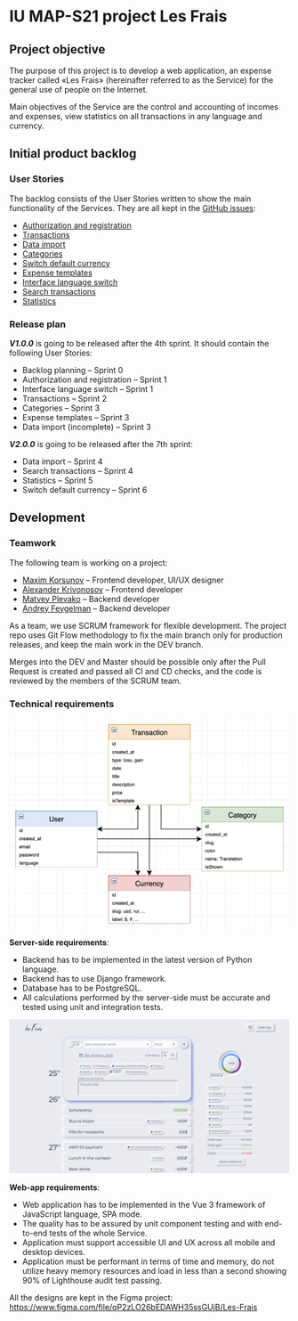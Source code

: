 # IU MAP-S21 project Les Frais

## Project objective

The purpose of this project is to develop a web application, an 
expense tracker called «Les Frais» (hereinafter referred to as the
Service) for the general use of people on the Internet.

Main objectives of the Service are the control and accounting
of incomes and expenses, view statistics on all transactions in any
language and currency.

## Initial product backlog

### User Stories

The backlog consists of the User Stories written to show
the main functionality of the Services. They are all kept
in the [GitHub issues](https://github.com/IU-MAP/project-les-frais/issues?q=is%3Aissue+is%3Aopen+label%3A%22User+Story%22):

* [Authorization and registration](https://github.com/IU-MAP/project-les-frais/issues/8)
* [Transactions](https://github.com/IU-MAP/project-les-frais/issues/17)
* [Data import](https://github.com/IU-MAP/project-les-frais/issues/12)
* [Categories](https://github.com/IU-MAP/project-les-frais/issues/18)
* [Switch default currency](https://github.com/IU-MAP/project-les-frais/issues/25)
* [Expense templates](https://github.com/IU-MAP/project-les-frais/issues/29)
* [Interface language switch](https://github.com/IU-MAP/project-les-frais/issues/22)
* [Search transactions](https://github.com/IU-MAP/project-les-frais/issues/34)
* [Statistics](https://github.com/IU-MAP/project-les-frais/issues/39)

### Release plan

***V1.0.0*** is going to be released after the 4th sprint. 
It should contain the following User Stories:
* Backlog planning – Sprint 0
* Authorization and registration – Sprint 1
* Interface language switch – Sprint 1
* Transactions – Sprint 2
* Categories – Sprint 3
* Expense templates – Sprint 3
* Data import (incomplete) – Sprint 3

***V2.0.0*** is going to be released after the 7th sprint:
* Data import – Sprint 4
* Search transactions – Sprint 4
* Statistics – Sprint 5
* Switch default currency – Sprint 6

## Development

### Teamwork

The following team is working on a project:
* [Maxim Korsunov](https://github.com/VanishMax) – Frontend developer, UI/UX designer
* [Alexander Krivonosov](https://github.com/GneyHabub) – Frontend developer
* [Matvey Plevako](https://github.com/matveyplevako) – Backend developer
* [Andrey Feygelman](https://github.com/Andrey862) – Backend developer

As a team, we use SCRUM framework for flexible development. The project
repo uses Git Flow methodology to fix the main branch only for
production releases, and keep the main work in the DEV branch.

Merges into the DEV and Master should be possible only after the Pull
Request is created and passed all CI and CD checks, and the code is
reviewed by the members of the SCRUM team.

### Technical requirements

![Uml](./readme/uml.png)

**Server-side requirements**:
* Backend has to be implemented in the latest version of Python language.
* Backend has to use Django framework.
* Database has to be PostgreSQL.
* All calculations performed by the server-side must be 
  accurate and tested using unit and integration tests.

![UI](./readme/ui.png)

**Web-app requirements**:
* Web application has to be implemented in the Vue 3 framework of JavaScript language, SPA mode.
* The quality has to be assured by unit component testing and with end-to-end tests of the whole Service.
* Application must support accessible UI and UX across all mobile and desktop devices.
* Application must be performant in terms of time and memory, do not utilize heavy memory resources and load in less than a second showing 90% of Lighthouse audit test passing.

All the designs are kept in the Figma project: https://www.figma.com/file/qP2zLO26bEDAWH35ssGUjB/Les-Frais
